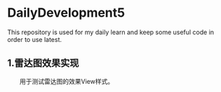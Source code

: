 # DailyDevelopment5
This repository is used for my daily learn and keep some useful code in order to use latest.

## 1.雷达图效果实现

&emsp;&emsp;用于测试雷达图的效果View样式。